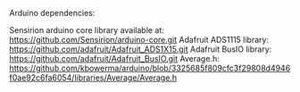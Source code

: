 Arduino dependencies:

Sensirion arduino core library available at: https://github.com/Sensirion/arduino-core.git
Adafruit ADS1115 library: https://github.com/adafruit/Adafruit_ADS1X15.git
Adafruit BusIO library: https://github.com/adafruit/Adafruit_BusIO.git
Average.h: https://github.com/kbowerma/arduino/blob/3325685f809cfc3f29808d4946f0ae92c6fa6054/libraries/Average/Average.h
